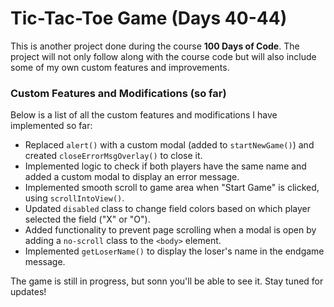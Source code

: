 # Tic-Tac-Toe Game (Days 40-44)

This is another project done during the course **100 Days of Code**.
The project will not only follow along with the course code but will also include some of my own custom features and improvements. 

### Custom Features and Modifications (so far)

Below is a list of all the custom features and modifications I have implemented so far:
- Replaced `alert()` with a custom modal (added to `startNewGame()`) and created `closeErrorMsgOverlay()` to close it.
- Implemented logic to check if both players have the same name and added a custom modal to display an error message.
- Implemented smooth scroll to game area when "Start Game" is clicked, using `scrollIntoView()`.
- Updated `disabled` class to change field colors based on which player selected the field ("X" or "O").
- Added functionality to prevent page scrolling when a modal is open by adding a `no-scroll` class to the `<body>` element.
- Implemented `getLoserName()` to display the loser's name in the endgame message.

The game is still in progress, but sonn you'll be able to see it. Stay tuned for updates!